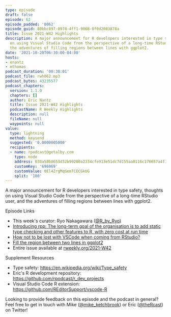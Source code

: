 ```yaml
---
type: episode
draft: false
episode: 62
episode_padded: '0062'
episode_guid: 80bbc897-0978-4ff1-9068-0f0d2083878a
title: Issue 2021-W42 Highlights
description: A major announcement for R developers interested in type safety, thoughts
  on using Visual Studio Code from the perspective of a long-time RStudio user, and
  the adventures of filling regions between lines with ggplot2.
date: '2021-10-20T06:30:00-04:00'
hosts:
- enantz
- mthomas
podcast_duration: '00:30:01'
podcast_file: rwh062.mp3
podcast_bytes: 43235577
podcast_chapters:
  version: 1.1.0
  chapters: []
  author: Eric Nantz
  title: Issue 2021-W42 Highlights
  podcastName: R Weekly Highlights
  description: null
  fileName: null
  waypoints: null
value:
  type: lightning
  method: keysend
  suggested: '0.0000005000'
  recipients:
  - name: rpodcast@getalby.com
    type: node
    address: 030a58b8653d32b99200a2334cfe913e51dc7d155aa0116c176657a4f1722677a3
    customKey: '696969'
    customValue: 0El4ZrgMqGemTCECGkUG
    split: '100'
---
```

A major announcement for R developers interested in type safety, thoughts on using Visual Studio Code from the perspective of a long-time RStudio user, and the adventures of filling regions between lines with ggplot2.

Episode Links

-   This week's curator: Ryo Nakagawara (<a href="https://twitter.com/R_by_Ryo" rel="nofollow">@R_by_Ryo</a>)
-   <a href="https://blog.q-lang.org/posts/2021-10-13-release/" rel="nofollow">Introducing rpp: The long-term goal of the organisation is to add static type checking and other features to R, with zero cost at run time</a>
-   <a href="https://statnmap.com/2021-10-09-how-not-to-be-lost-with-vscode-when-coming-from-rstudio/" rel="nofollow">How not to be lost with VSCode when coming from RStudio?</a>
-   <a href="https://www.nsgrantham.com/fill-between-two-lines-ggplot2" rel="nofollow">Fill the region between two lines in ggplot2</a>
-   Entire issue available at <a href="https://rweekly.org/2021-W42.html" rel="nofollow">rweekly.org/2021-W42</a>

Supplement Resources

-   Type safety: <a href="https://en.wikipedia.org/wiki/Type_safety" rel="nofollow">https://en.wikipedia.org/wiki/Type_safety</a>
-   Eric's R development repository: <a href="https://github.com/rpodcast/r_dev_projects" rel="nofollow">https://github.com/rpodcast/r_dev_projects</a>
-   Visual Studio Code R extension: <a href="https://github.com/REditorSupport/vscode-R" rel="nofollow">https://github.com/REditorSupport/vscode-R</a>

Looking to provide feedback on this episode and the podcast in general? Feel free to get in touch with Mike (<a href="https://twitter.com/mike_ketchbrook" rel="nofollow">@mike_ketchbrook</a>) or Eric (<a href="https://twitter.com/rpodcast" rel="nofollow">@theRcast</a>) on Twitter!

